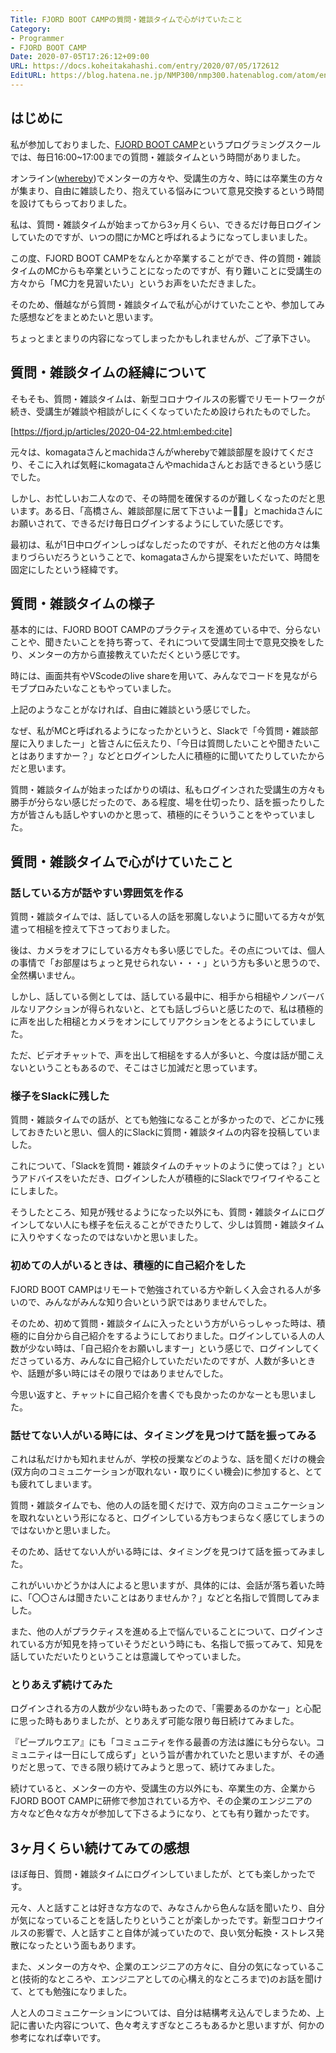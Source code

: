 ```yaml
---
Title: FJORD BOOT CAMPの質問・雑談タイムで心がけていたこと
Category:
- Programmer
- FJORD BOOT CAMP
Date: 2020-07-05T17:26:12+09:00
URL: https://docs.koheitakahashi.com/entry/2020/07/05/172612
EditURL: https://blog.hatena.ne.jp/NMP300/nmp300.hatenablog.com/atom/entry/26006613594096396
---
```


## はじめに

私が参加しておりました、[FJORD BOOT CAMP](https://bootcamp.fjord.jp)というプログラミングスクールでは、毎日16:00~17:00までの質問・雑談タイムという時間がありました。

オンライン([whereby](https://whereby.com))でメンターの方々や、受講生の方々、時には卒業生の方々が集まり、自由に雑談したり、抱えている悩みについて意見交換するという時間を設けてもらっておりました。

私は、質問・雑談タイムが始まってから3ヶ月くらい、できるだけ毎日ログインしていたのですが、いつの間にかMCと呼ばれるようになってしまいました。

この度、FJORD BOOT CAMPをなんとか卒業することができ、件の質問・雑談タイムのMCからも卒業ということになったのですが、有り難いことに受講生の方々から「MC力を見習いたい」というお声をいただきました。

そのため、僭越ながら質問・雑談タイムで私が心がけていたことや、参加してみた感想などをまとめたいと思います。

ちょっとまとまりの内容になってしまったかもしれませんが、ご了承下さい。


## 質問・雑談タイムの経緯について

そもそも、質問・雑談タイムは、新型コロナウイルスの影響でリモートワークが続き、受講生が雑談や相談がしにくくなっていたため設けられたものでした。



[https://fjord.jp/articles/2020-04-22.html:embed:cite]


元々は、komagataさんとmachidaさんがwherebyで雑談部屋を設けてくださり、そこに入れば気軽にkomagataさんやmachidaさんとお話できるという感じでした。

しかし、お忙しいお二人なので、その時間を確保するのが難しくなったのだと思います。ある日、「高橋さん、雑談部屋に居て下さいよー🙇‍♂️」とmachidaさんにお願いされて、できるだけ毎日ログインするようにしていた感じです。

最初は、私が1日中ログインしっぱなしだったのですが、それだと他の方々は集まりづらいだろうということで、komagataさんから提案をいただいて、時間を固定にしたという経緯です。


## 質問・雑談タイムの様子

基本的には、FJORD BOOT CAMPのプラクティスを進めている中で、分らないことや、聞きたいことを持ち寄って、それについて受講生同士で意見交換をしたり、メンターの方から直接教えていただくという感じです。

時には、画面共有やVScodeのlive shareを用いて、みんなでコードを見ながらモブプロみたいなこともやっていました。

上記のようなことがなければ、自由に雑談という感じでした。


なぜ、私がMCと呼ばれるようになったかというと、Slackで「今質問・雑談部屋に入りましたー」と皆さんに伝えたり、「今日は質問したいことや聞きたいことはありますかー？」などとログインした人に積極的に聞いてたりしていたからだと思います。

質問・雑談タイムが始まったばかりの頃は、私もログインされた受講生の方々も勝手が分らない感じだったので、ある程度、場を仕切ったり、話を振ったりした方が皆さんも話しやすいのかと思って、積極的にそういうことをやっていました。


## 質問・雑談タイムで心がけていたこと

### 話している方が話やすい雰囲気を作る

質問・雑談タイムでは、話している人の話を邪魔しないように聞いてる方々が気遣って相槌を控えて下さっておりました。

後は、カメラをオフにしている方々も多い感じでした。その点については、個人の事情で「お部屋はちょっと見せられない・・・」という方も多いと思うので、全然構いません。

しかし、話している側としては、話している最中に、相手から相槌やノンバーバルなリアクションが得られないと、とても話しづらいと感じたので、私は積極的に声を出した相槌とカメラをオンにしてリアクションをとるようにしていました。

ただ、ビデオチャットで、声を出して相槌をする人が多いと、今度は話が聞こえないということもあるので、そこはさじ加減だと思っています。


### 様子をSlackに残した

質問・雑談タイムでの話が、とても勉強になることが多かったので、どこかに残しておきたいと思い、個人的にSlackに質問・雑談タイムの内容を投稿していました。

これについて、「Slackを質問・雑談タイムのチャットのように使っては？」というアドバイスをいただき、ログインした人が積極的にSlackでワイワイやることにしました。

そうしたところ、知見が残せるようになった以外にも、質問・雑談タイムにログインしてない人にも様子を伝えることができたりして、少しは質問・雑談タイムに入りやすくなったのではないかと思いました。


### 初めての人がいるときは、積極的に自己紹介をした

FJORD BOOT CAMPはリモートで勉強されている方や新しく入会される人が多いので、みんながみんな知り合いという訳ではありませんでした。

そのため、初めて質問・雑談タイムに入ったという方がいらっしゃった時は、積極的に自分から自己紹介をするようにしておりました。ログインしている人の人数が少ない時は、「自己紹介をお願いしますー」という感じで、ログインしてくださっている方、みんなに自己紹介していただいたのですが、人数が多いときや、話題が多い時にはその限りではありませんでした。

今思い返すと、チャットに自己紹介を書くでも良かったのかなーとも思いました。


### 話せてない人がいる時には、タイミングを見つけて話を振ってみる

これは私だけかも知れませんが、学校の授業などのような、話を聞くだけの機会(双方向のコミュニケーションが取れない・取りにくい機会)に参加すると、とても疲れてしまいます。

質問・雑談タイムでも、他の人の話を聞くだけで、双方向のコミュニケーションを取れないという形になると、ログインしている方もつまらなく感じてしまうのではないかと思いました。

そのため、話せてない人がいる時には、タイミングを見つけて話を振ってみました。

これがいいかどうかは人によると思いますが、具体的には、会話が落ち着いた時に、「〇〇さんは聞きたいことはありませんか？」などと名指しで質問してみました。

また、他の人がプラクティスを進める上で悩んでいることについて、ログインされている方が知見を持っていそうだという時にも、名指しで振ってみて、知見を話していただいたりということは意識してやっていました。


### とりあえず続けてみた

ログインされる方の人数が少ない時もあったので、「需要あるのかなー」と心配に思った時もありましたが、とりあえず可能な限り毎日続けてみました。

『ピープルウエア』にも「コミュニティを作る最善の方法は誰にも分らない。コミュニティは一日にして成らず」という旨が書かれていたと思いますが、その通りだと思って、できる限り続けてみようと思って、続けてみました。

続けていると、メンターの方や、受講生の方以外にも、卒業生の方、企業からFJORD BOOT CAMPに研修で参加されている方や、その企業のエンジニアの方々など色々な方々が参加して下さるようになり、とても有り難かったです。


## 3ヶ月くらい続けてみての感想

ほぼ毎日、質問・雑談タイムにログインしていましたが、とても楽しかったです。

元々、人と話すことは好きな方なので、みなさんから色んな話を聞いたり、自分が気になっていることを話したりということが楽しかったです。新型コロナウイルスの影響で、人と話すこと自体が減っていたので、良い気分転換・ストレス発散になったという面もあります。

また、メンターの方々や、企業のエンジニアの方々に、自分の気になっていること(技術的なところや、エンジニアとしての心構え的なところまで)のお話を聞けて、とても勉強になりました。

人と人のコミュニケーションについては、自分は結構考え込んでしまうため、上記に書いた内容について、色々考えすぎなところもあるかと思いますが、何かの参考になれば幸いです。
